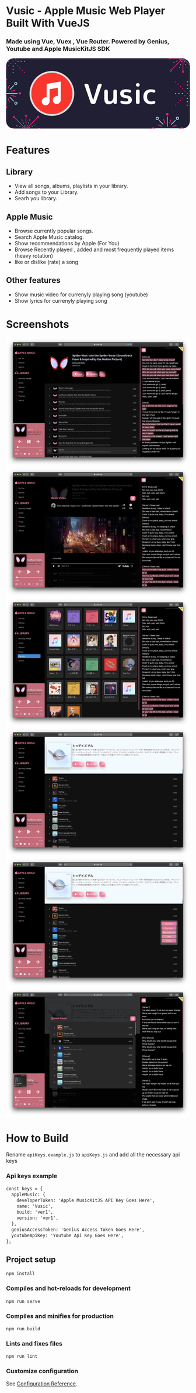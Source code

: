 # Vusic - Apple Music Web Player Built With VueJS

### Made using Vue, Vuex , Vue Router. Powered by Genius, Youtube and Apple MusicKitJS SDK
![](./example/image.png)

# Features 

## Library
* View all songs, albums, playlists in your library.
* Add songs to your Library.
* Searh you library.

## Apple Music
* Browse currently popular songs.
* Search Apple Music catalog.
* Show recommendations by Apple (For You)
* Browse Recently played , added and most frequently played items (heavy rotation)
* like or dislike (rate) a song

## Other features
* Show music video for currenyly playing song (youtube)
* Show lyrics for currenyly playing song




# Screenshots

![](./example/1.png)
![](./example/2.png)
![](./example/3.png)
![](./example/4.png)
![](./example/5.png)
![](./example/6.png)

# How to Build

Rename `apiKeys.example.js` to `apiKeys.js` and add all the necessary api keys

### Api keys example
```
const keys = {
  appleMusic: {
    developerToken: 'Apple MusicKitJS API Key Goes Here',
    name: 'Vusic',
    build: 'ver1',
    version: 'ver1',
  },
  geniusAccessToken: 'Genius Access Token Goes Here',
  youtubeApiKey: 'Youtube Api Key Goes Here',
};
```

## Project setup
```
npm install
```

### Compiles and hot-reloads for development
```
npm run serve
```

### Compiles and minifies for production
```
npm run build
```

### Lints and fixes files
```
npm run lint
```

### Customize configuration
See [Configuration Reference](https://cli.vuejs.org/config/).
